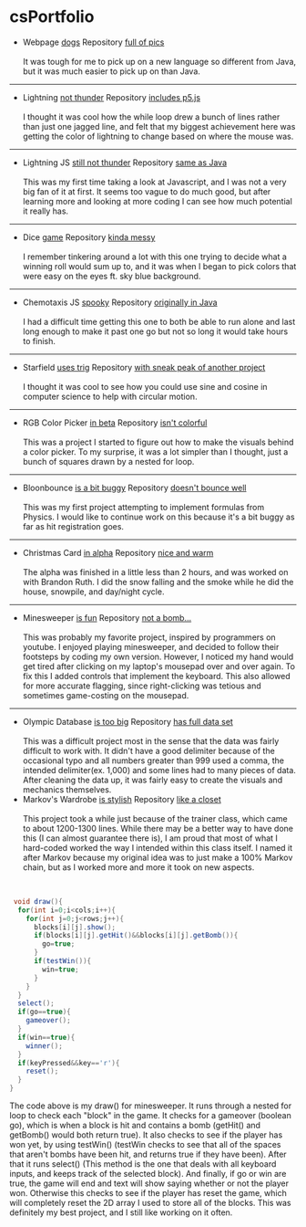 # csPortfolio

* Webpage [dogs](https://ryggj.github.io/testWeb/dogPage/dogPage/) Repository [full of pics](https://github.com/RyggJ/testWeb)
<br><br>It was tough for me to pick up on a new language so different from Java, but it was much easier to pick up on than Java.
---
* Lightning [not thunder](https://ryggj.github.io/lightning2/) Repository [includes p5.js](https://github.com/RyggJ/lightning2)
<br><br>I thought it was cool how the while loop drew a bunch of lines rather than just one jagged line, and felt that my biggest achievement here was getting the color of lightning to change based on where the mouse was.
---
* Lightning JS [still not thunder](https://ryggj.github.io/lightning2/lightningP5js/index.html) Repository [same as Java](https://github.com/RyggJ/lightning2)
<br><br>This was my first time taking a look at Javascript, and I was not a very big fan of it at first. It seems too vague to do much good, but after learning more and looking at more coding I can see how much potential it really has.
---
* Dice [game](https://ryggj.github.io/dice3/) Repository [kinda messy](https://github.com/RyggJ/dice3)
<br><br>I remember tinkering around a lot with this one trying to decide what a winning roll would sum up to, and it was when I began to pick colors that were easy on the eyes ft. sky blue background.
---
* Chemotaxis JS [spooky](https://ryggj.github.io/chemotaxis4/ChemoJS/) Repository [originally in Java](https://github.com/RyggJ/chemotaxis4)
<br><br>I had a difficult time getting this one to both be able to run alone and last long enough to make it past one go but not so long it would take hours to finish.
---
* Starfield [uses trig](https://ryggj.github.io/starfield5/) Repository [with sneak peak of another project](https://github.com/RyggJ/starfield5)
<br><br>I thought it was cool to see how you could use sine and cosine in computer science to help with circular motion.
---
* RGB Color Picker [in beta](https://ryggj.github.io/RGBcolorPicker/) Repository [isn't colorful](https://github.com/RyggJ/RGBcolorPicker)
<br><br>This was a project I started to figure out how to make the visuals behind a color picker. To my surprise, it was a lot simpler than I thought, just a bunch of squares drawn by a nested for loop.
---
* Bloonbounce [is a bit buggy](https://ryggj.github.io/bloonBounce/) Repository [doesn't bounce well](https://github.com/RyggJ/bloonBounce)
<br><br>This was my first project attempting to implement formulas from Physics. I would like to continue work on this because it's a bit buggy as far as hit registration goes.
---
* Christmas Card [in alpha](https://ryggj.github.io/ChristmasCard/) Repository [nice and warm](https://github.com/RyggJ/ChristmasCard)
<br><br>The alpha was finished in a little less than 2 hours, and was worked on with Brandon Ruth. I did the snow falling and the smoke while he did the house, snowpile, and day/night cycle.
---
* Minesweeper [is fun](https://ryggj.github.io/Minesweeper/) Repository [not a bomb...](https://github.com/RyggJ/minesweeper)
<br><br>This was probably my favorite project, inspired by programmers on youtube. I enjoyed playing minesweeper, and decided to follow their footsteps by coding my own version. However, I noticed my hand would get tired after clicking on my laptop's mousepad over and over again. To fix this I added controls that implement the keyboard. This also allowed for more accurate flagging, since right-clicking was tetious and sometimes game-costing on the mousepad.
---
* Olympic Database [is too big]() Repository [has full data set]()
<br><br>This was a difficult project most in the sense that the data was fairly difficult to work with. It didn't have a good delimiter because of the occasional typo and all numbers greater than 999 used a comma, the intended delimiter(ex. 1,000) and some lines had to many pieces of data. After cleaning the data up, it was fairly easy to create the visuals and mechanics themselves.
* Markov's Wardrobe [is stylish]() Repository [like a closet]()
<br><br>This project took a while just because of the trainer class, which came to about 1200-1300 lines. While there may be a better way to have done this (I can almost guarantee there is), I am proud that most of what I hard-coded worked the way I intended within this class itself. I named it after Markov because my original idea was to just make a 100% Markov chain, but as I worked more and more it took on new aspects.
<br>

```Java
 void draw(){
  for(int i=0;i<cols;i++){
    for(int j=0;j<rows;j++){
      blocks[i][j].show();
      if(blocks[i][j].getHit()&&blocks[i][j].getBomb()){
        go=true;
      }
      if(testWin()){
        win=true;
      }
    }
  }
  select();
  if(go==true){
    gameover();
  }
  if(win==true){
    winner();
  }
  if(keyPressed&&key=='r'){
    reset();
  }
} 
```
The code above is my draw() for minesweeper. It runs through a nested for loop to check each "block" in the game. It checks for a gameover (boolean go), which is when a block is hit and contains a bomb (getHit() and getBomb() would both return true). It also checks to see if the player has won yet, by using testWin() (testWin checks to see that all of the spaces that aren't bombs have been hit, and returns true if they have been). After that it runs select() (This method is the one that deals with all keyboard inputs, and keeps track of the selected block). And finally, if go or win are true, the game will end and text will show saying whether or not the player won. Otherwise this checks to see if the player has reset the game, which will completely reset the 2D array I used to store all of the blocks. This was definitely my best project, and I still like working on it often.
